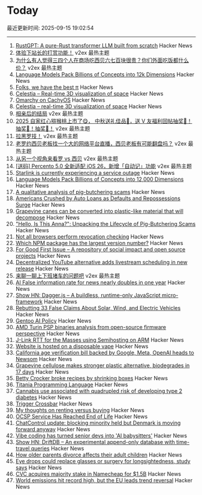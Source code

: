 # Today

最近更新时间: 2025-09-15 19:02:54

--- 
1. [RustGPT: A pure-Rust transformer LLM built from scratch](https://github.com/tekaratzas/RustGPT) Hacker News
2. [体验下站长的打赏功能！](https://www.v2ex.com/t/1159335) v2ex 最热主题
3. [为什么有人觉得三四个人在商场吃西贝六七百块很贵？你们外面吃饭都什么价？](https://www.v2ex.com/t/1159326) v2ex 最热主题
4. [Language Models Pack Billions of Concepts into 12k Dimensions](https://nickyoder.com/johnson-lindenstrauss/) Hacker News
5. [Folks, we have the best π](https://lcamtuf.substack.com/p/folks-we-have-the-best) Hacker News
6. [Celestia – Real-time 3D visualization of space](https://celestiaproject.space/) Hacker News
7. [Omarchy on CachyOS](https://github.com/mroboff/omarchy-on-cachyos) Hacker News
8. [Celestia – real-time 3D visualization of space](https://celestiaproject.space/) Hacker News
9. [相亲后的结局](https://www.v2ex.com/t/1159267) v2ex 最热主题
10. [2025 自家红心猕猴桃上市了😋， 中秋送礼佳品🧺，送 V 友福利回帖抽奖🥝！抽奖🥝！抽奖🥝！](https://www.v2ex.com/t/1159224) v2ex 最热主题
11. [拉黑罗技！](https://www.v2ex.com/t/1159211) v2ex 最热主题
12. [老罗约西贝老板找一个大的网络平台直播，西贝老板有可能翻盘吗？](https://www.v2ex.com/t/1159210) v2ex 最热主题
13. [从另一个视角来看罗 vs 西贝](https://www.v2ex.com/t/1159194) v2ex 最热主题
14. [[送码] Percento 5.0 全新适配 iOS 26，新增「自动记」功能](https://www.v2ex.com/t/1159180) v2ex 最热主题
15. [Starlink is currently experiencing a service outage](https://www.starlink.com/) Hacker News
16. [Language Models Pack Billions of Concepts into 12,000 Dimensions](https://nickyoder.com/johnson-lindenstrauss/) Hacker News
17. [A qualitative analysis of pig-butchering scams](https://arxiv.org/abs/2503.20821) Hacker News
18. [Americans Crushed by Auto Loans as Defaults and Repossessions Surge](https://www.carscoops.com/2025/09/auto-loan-delinquencies-are-off-the-dial-and-even-prime-borrowers-are-struggling/) Hacker News
19. [Grapevine canes can be converted into plastic-like material that will decompose](https://www.sdstate.edu/news/2025/08/can-grapevines-help-slow-plastic-waste-problem) Hacker News
20. ["Hello, Is This Anna?": Unpacking the Lifecycle of Pig-Butchering Scams](https://arxiv.org/abs/2503.20821) Hacker News
21. [Not all browsers perform revocation checking](https://revoked-isrgrootx1.letsencrypt.org/) Hacker News
22. [Which NPM package has the largest version number?](https://adamhl.dev/blog/largest-number-in-npm-package/) Hacker News
23. [For Good First Issue – A repository of social impact and open source projects](https://forgoodfirstissue.github.com/) Hacker News
24. [Decentralized YouTube alternative adds livestream scheduling in new release](https://news.itsfoss.com/peertube-7-3/) Hacker News
25. [来聊一聊上下班堵车的问题吧](https://www.v2ex.com/t/1159188) v2ex 最热主题
26. [AI False information rate for news nearly doubles in one year](https://www.newsguardtech.com/ai-monitor/august-2025-ai-false-claim-monitor/) Hacker News
27. [Show HN: Dagger.js – A buildless, runtime-only JavaScript micro-framework](https://daggerjs.org) Hacker News
28. [Rebutting 33 False Claims About Solar, Wind, and Electric Vehicles](https://scholarship.law.columbia.edu/cgi/viewcontent.cgi?article=1218&context=sabin_climate_change) Hacker News
29. [Gentoo AI Policy](https://wiki.gentoo.org/wiki/Project:Council/AI_policy) Hacker News
30. [AMD Turin PSP binaries analysis from open-source firmware perspective](https://blog.3mdeb.com/2025/2025-09-11-gigabyte-mz33-ar1-blob-analysis/) Hacker News
31. [J-Link RTT for the Masses using Semihosting on ARM](https://bogdanthegeek.github.io/blog/insights/jlink-rtt-for-the-masses/) Hacker News
32. [Website is hosted on a disposable vape](http://ewaste.fka.wtf/) Hacker News
33. [California age verification bill backed by Google, Meta, OpenAI heads to Newsom](https://www.politico.com/news/2025/09/13/california-advances-effort-to-check-kids-ages-online-amid-safety-concerns-00563005) Hacker News
34. [Grapevine cellulose makes stronger plastic alternative, biodegrades in 17 days](https://www.sdstate.edu/news/2025/08/can-grapevines-help-slow-plastic-waste-problem) Hacker News
35. [Betty Crocker broke recipes by shrinking boxes](https://www.cubbyathome.com/boxed-cake-mix-sizes-have-shrunk-80045058) Hacker News
36. [Titania Programming Language](https://github.com/gingerBill/titania) Hacker News
37. [Cannabis use associated with quadrupled risk of developing type 2 diabetes](https://medicalxpress.com/news/2025-09-cannabis-quadrupled-diabetes-million-adults.html) Hacker News
38. [Trigger Crossbar](https://serd.es/2025/09/14/Trigger-crossbar.html) Hacker News
39. [My thoughts on renting versus buying](https://milesbarr.me/posts/my-thoughts-on-renting-versus-buying/) Hacker News
40. [OCSP Service Has Reached End of Life](https://letsencrypt.org/2025/08/06/ocsp-service-has-reached-end-of-life) Hacker News
41. [ChatControl update: blocking minority held but Denmark is moving forward anyway](https://disobey.net/@yawnbox/115203365485529363) Hacker News
42. [Vibe coding has turned senior devs into 'AI babysitters'](https://techcrunch.com/2025/09/14/vibe-coding-has-turned-senior-devs-into-ai-babysitters-but-they-say-its-worth-it/) Hacker News
43. [Show HN: DriftDB – An experimental append-only database with time-travel queries](https://github.com/DavidLiedle/DriftDB) Hacker News
44. [How older parents divorce affects their adult children](https://www.bbc.com/future/article/20250912-how-grey-divorce-affects-adult-children) Hacker News
45. [Eye drops could replace glasses or surgery for longsightedness, study says](https://www.theguardian.com/society/2025/sep/14/eye-drops-could-replace-glasses-surgery-longsighted-study) Hacker News
46. [CVC acquires majority stake in Namecheap for $1.5B](https://webhosting.today/2025/09/12/cvc-acquires-majority-stake-in-namecheap-for-1-5-billion/) Hacker News
47. [World emissions hit record high, but the EU leads trend reversal](https://joint-research-centre.ec.europa.eu/jrc-news-and-updates/world-emissions-hit-record-high-eu-leads-trend-reversal-2025-09-09_en) Hacker News
